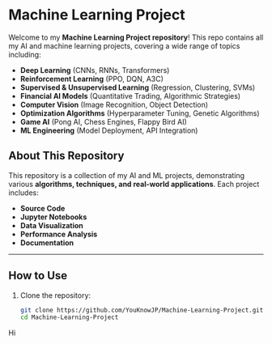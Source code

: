 # Machine Learning Project

Welcome to my **Machine Learning Project repository**! This repo contains all my AI and machine learning projects, covering a wide range of topics including:

- **Deep Learning** (CNNs, RNNs, Transformers)
- **Reinforcement Learning** (PPO, DQN, A3C)
- **Supervised & Unsupervised Learning** (Regression, Clustering, SVMs)
- **Financial AI Models** (Quantitative Trading, Algorithmic Strategies)
- **Computer Vision** (Image Recognition, Object Detection)
- **Optimization Algorithms** (Hyperparameter Tuning, Genetic Algorithms)
- **Game AI** (Pong AI, Chess Engines, Flappy Bird AI)
- **ML Engineering** (Model Deployment, API Integration)

## About This Repository
This repository is a collection of my AI and ML projects, demonstrating various **algorithms, techniques, and real-world applications**. Each project includes:

- **Source Code**
- **Jupyter Notebooks**
- **Data Visualization**
- **Performance Analysis**
- **Documentation**

---

## How to Use
1. Clone the repository:
   ```sh
   git clone https://github.com/YouKnowJP/Machine-Learning-Project.git
   cd Machine-Learning-Project
Hi
